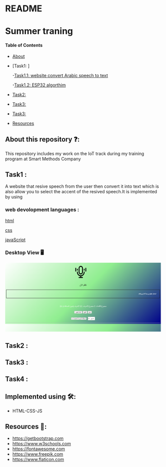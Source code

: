 # README
# Summer traning
#### Table of Contents  
* [About](https://github.com/shahadalboti/README#about-this-repository-)  
* [Task1: ]
  
  -[Task1.1: website convert Arabic speech to text ](https://github.com/shahadalboti/README#task1-) 
  
  -[Task1.2:  ESP32 algorthim ](https://github.com/shahadalboti/README#task1-) 
  
* [Task2:](https://github.com/shahadalboti/README#Task2-)  
* [Task3:](https://github.com/shahadalboti/README#Task3-)  
* [Task3:](https://github.com/shahadalboti/README#Task4-)  
* [Resources](https://github.com/shahadalboti/README#resources-)  

## About this repository ❓:
This repository includes my work on the IoT track during my training program at Smart Methods Company 

## Task1 :
A website that resive speech from the user then convert it into text which is also allow you to select the accent of the resived speech.It is implemented by using 

### web devolopment languages : 

[html](/index.html "html code")

[css](/script.js "JS code") 

[javaScript](/style.css "Css code")

### Desktop View 🖥️
![Desktop view](/websiteRevel.png "website page") 


## Task2 :



## Task3 :



## Task4 :

## Implemented using 🛠️:
* HTML-CSS-JS


## Resources 📜:
- https://getbootstrap.com
- https://www.w3schools.com
- https://fontawesome.com
- https://www.freepik.com
- https://www.flaticon.com

